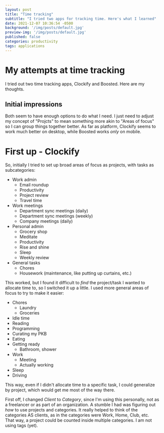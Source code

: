 ```yaml
---
layout: post
title: "Time tracking"
subtitle: "I tried two apps for tracking time. Here's what I learned"
date: 2021-12-07 10:36:54 -0500
background: '/img/posts/default.jpg'
preview-img: '/img/posts/default.jpg'
published: false
categories: productivity
tags: applications
---
```

# My attempts at time tracking
I tried out two time tracking apps, Clockify and Boosted. Here are my thoughts.

## Initial impressions
Both seem to have enough options to do what I need. I just need to adjust my concept of "Projcts" to mean something more akin to "Areas of focus" so I can group things together better. As far as platform, Clockify seems to work much better on desktop, while Boosted works *only* on mobile.

# First up - Clockify
So, initially I tried to set up broad areas of focus as projects, with tasks as subcategories:
- Work admin
	- Email roundup
	- Productivity
	- Project review
	- Travel time
- Work meetings
	- Department sync meetings (daily)
	- Department sync meetings (weekly)
	- Company meetings (daily)
-  Personal admin
	-  Grocery shop
	-  Meditate
	-  Productivity
	-  Rise and shine
	-  Sleep
	-  Weekly review
-  General tasks
	-  Chores
	-  Housework (maintenance, like putting up curtains, etc.)

This worked, but I found it difficult to *find* the project/task I wanted to allocate time to, so I switched it up a little. I used more general areas of focus to try to make it easier:
- Chores
	- Laundry
	- Groceries
- Idle time
- Reading
- Programming
- Curating my PKB
- Eating
- Getting ready
	- Bathroom, shower
- Work
	- Meeting
	- Actually working
- Sleep
- Driving

This way, even if I didn't allocate time to a specific task, I could generalize by project, which would get me most of the way there.

First off, I changed *Client* to *Category*, since I'm using this personally, not as a freelancer or as part of an organization. A stumble I had was figuring out *how* to use projects and categories. It really helped to think of the categories AS clients, as in the categories were Work, Home, Club, etc. That way, a project could be counted inside multiple categories.
I am not using tags (yet).
